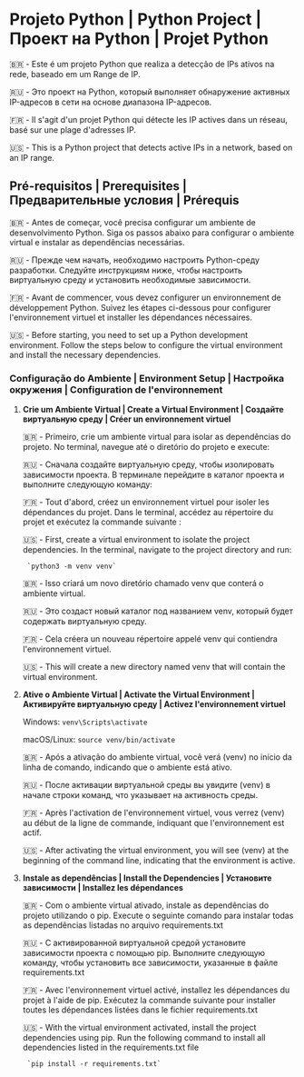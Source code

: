 # Projeto Python | Python Project | Проект на Python | Projet Python

🇧🇷 - Este é um projeto Python que realiza a detecção de IPs ativos na rede, baseado em um Range de IP.

🇷🇺 - Это проект на Python, который выполняет обнаружение активных IP-адресов в сети на основе диапазона IP-адресов.

🇫🇷 - Il s'agit d'un projet Python qui détecte les IP actives dans un réseau, basé sur une plage d'adresses IP.

🇺🇸 - This is a Python project that detects active IPs in a network, based on an IP range.

## Pré-requisitos | Prerequisites | Предварительные условия | Prérequis

🇧🇷 - Antes de começar, você precisa configurar um ambiente de desenvolvimento Python. Siga os passos abaixo para configurar o ambiente virtual e instalar as dependências necessárias.

🇷🇺 - Прежде чем начать, необходимо настроить Python-среду разработки. Следуйте инструкциям ниже, чтобы настроить виртуальную среду и установить необходимые зависимости.

🇫🇷 - Avant de commencer, vous devez configurer un environnement de développement Python. Suivez les étapes ci-dessous pour configurer l'environnement virtuel et installer les dépendances nécessaires.

🇺🇸 - Before starting, you need to set up a Python development environment. Follow the steps below to configure the virtual environment and install the necessary dependencies.

### Configuração do Ambiente | Environment Setup | Настройка окружения | Configuration de l'environnement

1. **Crie um Ambiente Virtual | Create a Virtual Environment | Создайте виртуальную среду | Créer un environnement virtuel**

   🇧🇷 - Primeiro, crie um ambiente virtual para isolar as dependências do projeto. No terminal, navegue até o diretório do projeto e execute:

   🇷🇺 - Сначала создайте виртуальную среду, чтобы изолировать зависимости проекта. В терминале перейдите в каталог проекта и выполните следующую команду:

   🇫🇷 - Tout d'abord, créez un environnement virtuel pour isoler les dépendances du projet. Dans le terminal, accédez au répertoire du projet et exécutez la commande suivante :

   🇺🇸 - First, create a virtual environment to isolate the project dependencies. In the terminal, navigate to the project directory and run:

        `python3 -m venv venv`


    🇧🇷 - Isso criará um novo diretório chamado venv que conterá o ambiente virtual.

    🇷🇺 - Это создаст новый каталог под названием venv, который будет содержать виртуальную среду.

    🇫🇷 - Cela créera un nouveau répertoire appelé venv qui contiendra l'environnement virtuel.

    🇺🇸 - This will create a new directory named venv that will contain the virtual environment.

2. **Ative o Ambiente Virtual | Activate the Virtual Environment | Активируйте виртуальную среду | Activez l'environnement virtuel**

    Windows:
        `venv\Scripts\activate`

    macOS/Linux:
        `source venv/bin/activate`

    🇧🇷 - Após a ativação do ambiente virtual, você verá (venv) no início da linha de comando, indicando que o ambiente está ativo.

    🇷🇺 - После активации виртуальной среды вы увидите (venv) в начале строки команд, что указывает на активность среды.

    🇫🇷 - Après l'activation de l'environnement virtuel, vous verrez (venv) au début de la ligne de commande, indiquant que l'environnement est actif.

    🇺🇸 - After activating the virtual environment, you will see (venv) at the beginning of the command line, indicating that the environment is active.

3. **Instale as dependências | Install the Dependencies | Установите зависимости | Installez les dépendances**

    🇧🇷 - Com o ambiente virtual ativado, instale as dependências do projeto utilizando o pip. Execute o seguinte comando para instalar todas as dependências listadas no arquivo requirements.txt

    🇷🇺 - С активированной виртуальной средой установите зависимости проекта с помощью pip. Выполните следующую команду, чтобы установить все зависимости, указанные в файле requirements.txt

    🇫🇷 - Avec l'environnement virtuel activé, installez les dépendances du projet à l'aide de pip. Exécutez la commande suivante pour installer toutes les dépendances listées dans le fichier requirements.txt

    🇺🇸 - With the virtual environment activated, install the project dependencies using pip. Run the following command to install all dependencies listed in the requirements.txt file

        `pip install -r requirements.txt`